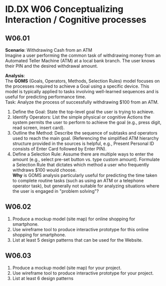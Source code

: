
# ID.DX W06 **Conceptualizing Interaction / Cognitive processes**

## W06.01  

**Scenario**: Withdrawing Cash from an ATM  
Imagine a user performing the common task of withdrawing money from an Automated Teller Machine (ATM) at a local bank branch. The user knows their PIN and the desired withdrawal amount.    
  
**Analysis**:    
The **GOMS** (Goals, Operators, Methods, Selection Rules) model focuses on the processes required to achieve a Goal using a specific device. This model is typically applied to tasks involving well-learned sequences and is useful for predicting performance time.  
Task: Analyze the process of successfully withdrawing $100 from an ATM.
1. Define the Goal: State the top-level goal the user is trying to achieve.
2. Identify Operators: List the simple physical or cognitive Actions the system permits the user to perform to achieve the goal (e.g., press digit, read screen, insert card).  
3. Outline the Method: Describe the sequence of subtasks and operators used to reach the main goal. (Referencing the simplified ATM hierarchy structure provided in the sources is helpful, e.g., Present Personal ID consists of Enter Card followed by Enter PIN).  
4. Define a Selection Rule: Assume there are multiple ways to enter the amount (e.g., select pre-set button vs. type custom amount). Formulate a Selection Rule that dictates which method a user who frequently withdraws $100 would choose.  
**Why** is GOMS analysis particularly useful for predicting the time taken to complete routine tasks (such as using an ATM or a telephone operator task), but generally not suitable for analyzing situations where the user is engaged in "problem solving"?  

## W06.02  
1)	Produce a mockup model (site map) for online shopping for smartphone.
2)	Use wireframe tool to produce interactive prototype for this online shopping for smartphone. 
3)	List at least 5 design patterns that can be used for the Website.

## W06.03  
1)	Produce a mockup model (site map) for your project.
2)	Use wireframe tool to produce interactive prototype for your project.
3)	List at least 6 design patterns
